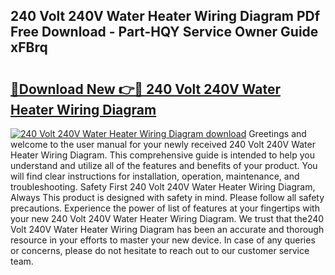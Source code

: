 ## 240 Volt 240V Water Heater Wiring Diagram PDf Free Download - Part-HQY Service Owner Guide xFBrq

# <h2><a href="http://dfox5e.blite.top/?on=240+Volt+240V+Water+Heater+Wiring+Diagram">🔗Download New 👉🔴 240 Volt 240V Water Heater Wiring Diagram</a></h2>

[![240 Volt 240V Water Heater Wiring Diagram download](https://i.imgur.com/lujVjoI.png)](http://dfox5e.blite.top/?on=240+Volt+240V+Water+Heater+Wiring+Diagram)
Greetings and welcome to the user manual for your newly received 240 Volt 240V Water Heater Wiring Diagram. This comprehensive guide is intended to help you understand and utilize all of the features and benefits of your product. You will find clear instructions for installation, operation, maintenance, and troubleshooting. Safety First 240 Volt 240V Water Heater Wiring Diagram, Always This product is designed with safety in mind. Please follow all safety precautions. Experience the power of list of features at your fingertips with your new 240 Volt 240V Water Heater Wiring Diagram. We trust that the240 Volt 240V Water Heater Wiring Diagram has been an accurate and thorough resource in your efforts to master your new device. In case of any queries or concerns, please do not hesitate to reach out to our customer service team.
